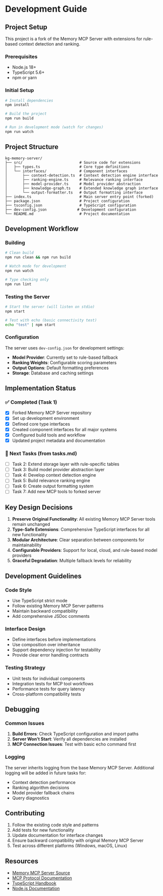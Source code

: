# Development Guide

## Project Setup

This project is a fork of the Memory MCP Server with extensions for rule-based context detection and ranking.

### Prerequisites

- Node.js 18+
- TypeScript 5.6+
- npm or yarn

### Initial Setup

```bash
# Install dependencies
npm install

# Build the project
npm run build

# Run in development mode (watch for changes)
npm run watch
```

## Project Structure

```
kg-memory-server/
├── src/                          # Source code for extensions
│   ├── types.ts                  # Core type definitions
│   └── interfaces/               # Component interfaces
│       ├── context-detection.ts  # Context detection engine interface
│       ├── ranking-engine.ts     # Relevance ranking interface
│       ├── model-provider.ts     # Model provider abstraction
│       ├── knowledge-graph.ts    # Extended knowledge graph interface
│       └── output-formatter.ts   # Output formatting interface
├── index.ts                      # Main server entry point (forked)
├── package.json                  # Project configuration
├── tsconfig.json                 # TypeScript configuration
├── dev-config.json              # Development configuration
└── README.md                     # Project documentation
```

## Development Workflow

### Building

```bash
# Clean build
npm run clean && npm run build

# Watch mode for development
npm run watch

# Type checking only
npm run lint
```

### Testing the Server

```bash
# Start the server (will listen on stdio)
npm start

# Test with echo (basic connectivity test)
echo "test" | npm start
```

### Configuration

The server uses `dev-config.json` for development settings:

- **Model Provider**: Currently set to rule-based fallback
- **Ranking Weights**: Configurable scoring parameters
- **Output Options**: Default formatting preferences
- **Storage**: Database and caching settings

## Implementation Status

### ✅ Completed (Task 1)
- [x] Forked Memory MCP Server repository
- [x] Set up development environment
- [x] Defined core type interfaces
- [x] Created component interfaces for all major systems
- [x] Configured build tools and workflow
- [x] Updated project metadata and documentation

### 🚧 Next Tasks (from tasks.md)
- [ ] Task 2: Extend storage layer with rule-specific tables
- [ ] Task 3: Build model provider abstraction layer
- [ ] Task 4: Develop context detection engine
- [ ] Task 5: Build relevance ranking engine
- [ ] Task 6: Create output formatting system
- [ ] Task 7: Add new MCP tools to forked server

## Key Design Decisions

1. **Preserve Original Functionality**: All existing Memory MCP Server tools remain unchanged
2. **Type-Safe Extensions**: Comprehensive TypeScript interfaces for all new functionality
3. **Modular Architecture**: Clear separation between components for maintainability
4. **Configurable Providers**: Support for local, cloud, and rule-based model providers
5. **Graceful Degradation**: Multiple fallback levels for reliability

## Development Guidelines

### Code Style
- Use TypeScript strict mode
- Follow existing Memory MCP Server patterns
- Maintain backward compatibility
- Add comprehensive JSDoc comments

### Interface Design
- Define interfaces before implementations
- Use composition over inheritance
- Support dependency injection for testability
- Provide clear error handling contracts

### Testing Strategy
- Unit tests for individual components
- Integration tests for MCP tool workflows
- Performance tests for query latency
- Cross-platform compatibility tests

## Debugging

### Common Issues

1. **Build Errors**: Check TypeScript configuration and import paths
2. **Server Won't Start**: Verify all dependencies are installed
3. **MCP Connection Issues**: Test with basic echo command first

### Logging

The server inherits logging from the base Memory MCP Server. Additional logging will be added in future tasks for:
- Context detection performance
- Ranking algorithm decisions
- Model provider fallback chains
- Query diagnostics

## Contributing

1. Follow the existing code style and patterns
2. Add tests for new functionality
3. Update documentation for interface changes
4. Ensure backward compatibility with original Memory MCP Server
5. Test across different platforms (Windows, macOS, Linux)

## Resources

- [Memory MCP Server Source](https://github.com/modelcontextprotocol/servers/tree/main/src/memory)
- [MCP Protocol Documentation](https://modelcontextprotocol.io)
- [TypeScript Handbook](https://www.typescriptlang.org/docs/)
- [Node.js Documentation](https://nodejs.org/docs/)